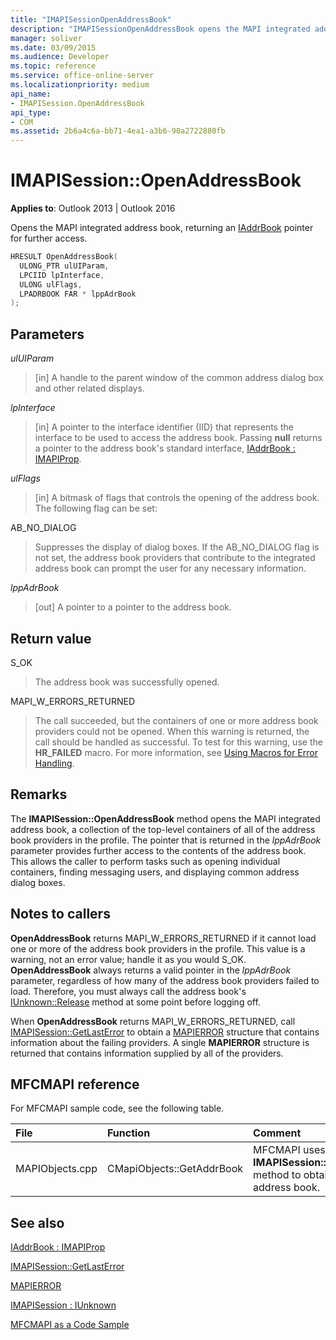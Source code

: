 ```yaml
---
title: "IMAPISessionOpenAddressBook"
description: "IMAPISessionOpenAddressBook opens the MAPI integrated address book, returning an IAddrBook pointer for further access."
manager: soliver
ms.date: 03/09/2015
ms.audience: Developer
ms.topic: reference
ms.service: office-online-server
ms.localizationpriority: medium
api_name:
- IMAPISession.OpenAddressBook
api_type:
- COM
ms.assetid: 2b6a4c6a-bb71-4ea1-a3b6-90a2722880fb
---
```


# IMAPISession::OpenAddressBook

  
  
**Applies to**: Outlook 2013 | Outlook 2016 
  
Opens the MAPI integrated address book, returning an [IAddrBook](iaddrbookimapiprop.md) pointer for further access. 
  
```cpp
HRESULT OpenAddressBook(
  ULONG_PTR ulUIParam,
  LPCIID lpInterface,
  ULONG ulFlags,
  LPADRBOOK FAR * lppAdrBook
);
```

## Parameters

 _ulUIParam_
  
> [in] A handle to the parent window of the common address dialog box and other related displays.
    
 _lpInterface_
  
> [in] A pointer to the interface identifier (IID) that represents the interface to be used to access the address book. Passing **null** returns a pointer to the address book's standard interface, [IAddrBook : IMAPIProp](iaddrbookimapiprop.md). 
    
 _ulFlags_
  
> [in] A bitmask of flags that controls the opening of the address book. The following flag can be set:
    
AB_NO_DIALOG 
  
> Suppresses the display of dialog boxes. If the AB_NO_DIALOG flag is not set, the address book providers that contribute to the integrated address book can prompt the user for any necessary information. 
    
 _lppAdrBook_
  
> [out] A pointer to a pointer to the address book.
    
## Return value

S_OK 
  
> The address book was successfully opened.
    
MAPI_W_ERRORS_RETURNED 
  
> The call succeeded, but the containers of one or more address book providers could not be opened. When this warning is returned, the call should be handled as successful. To test for this warning, use the **HR_FAILED** macro. For more information, see [Using Macros for Error Handling](using-macros-for-error-handling.md).
    
## Remarks

The **IMAPISession::OpenAddressBook** method opens the MAPI integrated address book, a collection of the top-level containers of all of the address book providers in the profile. The pointer that is returned in the _lppAdrBook_ parameter provides further access to the contents of the address book. This allows the caller to perform tasks such as opening individual containers, finding messaging users, and displaying common address dialog boxes. 
  
## Notes to callers

 **OpenAddressBook** returns MAPI_W_ERRORS_RETURNED if it cannot load one or more of the address book providers in the profile. This value is a warning, not an error value; handle it as you would S_OK. **OpenAddressBook** always returns a valid pointer in the _lppAdrBook_ parameter, regardless of how many of the address book providers failed to load. Therefore, you must always call the address book's [IUnknown::Release](https://msdn.microsoft.com/library/ms682317%28v=VS.85%29.aspx) method at some point before logging off. 
  
When **OpenAddressBook** returns MAPI_W_ERRORS_RETURNED, call [IMAPISession::GetLastError](imapisession-getlasterror.md) to obtain a [MAPIERROR](mapierror.md) structure that contains information about the failing providers. A single **MAPIERROR** structure is returned that contains information supplied by all of the providers. 
  
## MFCMAPI reference

For MFCMAPI sample code, see the following table.
  
|**File**|**Function**|**Comment**|
|:-----|:-----|:-----|
|MAPIObjects.cpp  <br/> |CMapiObjects::GetAddrBook  <br/> |MFCMAPI uses the **IMAPISession::OpenAddressBook** method to obtain the integrated address book. |
   
## See also



[IAddrBook : IMAPIProp](iaddrbookimapiprop.md)
  
[IMAPISession::GetLastError](imapisession-getlasterror.md)
  
[MAPIERROR](mapierror.md)
  
[IMAPISession : IUnknown](imapisessioniunknown.md)


[MFCMAPI as a Code Sample](mfcmapi-as-a-code-sample.md)

